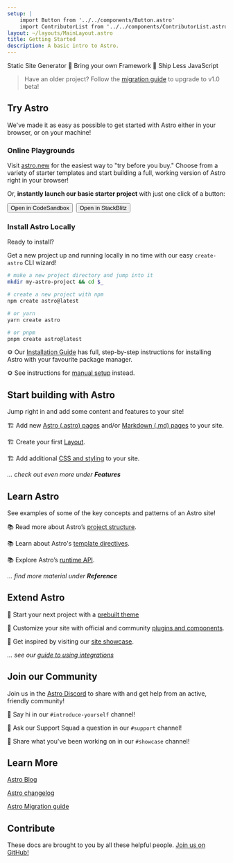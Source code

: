 ```yaml
---
setup: |
    import Button from '../../components/Button.astro'
    import ContributorList from '../../components/ContributorList.astro'
layout: ~/layouts/MainLayout.astro
title: Getting Started
description: A basic intro to Astro.
---
```

Static Site Generator  🚀  Bring your own Framework  🚀  Ship Less JavaScript


> Have an older project? Follow the [migration guide](/en/migrate) to upgrade to v1.0 beta!


## Try Astro

We've made it as easy as possible to get started with Astro either in your browser, or on your machine!

### Online Playgrounds

Visit [astro.new](https://astro.new) for the easiest way to "try before you buy." Choose from a variety of starter templates and start building a full, working version of Astro right in your browser!

Or, **instantly launch our basic starter project** with just one click of a button:

<div style="display: flex; flex-wrap: wrap; gap: 0.5rem;">
    <Button href="https://astro.new/basics?on=codesandbox">Open in CodeSandbox</Button>
    <Button href="https://astro.new/basics?on=stackblitz">Open in StackBlitz</Button>
</div>

### Install Astro Locally

Ready to install?

Get a new project up and running locally in no time with our easy `create-astro` CLI wizard!

```bash
# make a new project directory and jump into it
mkdir my-astro-project && cd $_

# create a new project with npm
npm create astro@latest

# or yarn
yarn create astro

# or pnpm
pnpm create astro@latest
```

⚙️ Our [Installation Guide](/en/install/auto) has full, step-by-step instructions for installing Astro with your favourite package manager.

⚙️ See instructions for [manual setup](/en/install/manual/) instead.


## Start building with Astro

Jump right in and add some content and features to your site!

🏗️ Add new [Astro (.astro) pages](/en/core-concepts/astro-pages) and/or [Markdown (.md) pages](/en/guides/markdown-content) to your site.

🏗️ Create your first [Layout](/en/core-concepts/layouts).

🏗️ Add additional [CSS and styling](/en/guides/styling) to your site. 

*... check out even more under **Features***



## Learn Astro

See examples of some of the key concepts and patterns of an Astro site!

📚 Read more about Astro’s [project structure](/en/core-concepts/project-structure).

📚 Learn about Astro's [template directives](/en/reference/directives-reference).

📚 Explore Astro’s [runtime API](/en/reference/api-reference).

*... find more material under **Reference***


## Extend Astro

🧰 Start your next project with a [prebuilt theme](https://astro.build/themes)

🧰 Customize your site with official and community [plugins and components](https://astro.build/integrations/).

🧰 Get inspired by visiting our [site showcase](https://astro.build/showcase).

*... see our [guide to using integrations](/en/guides/integrations-guide)*



## Join our Community

Join us in the [Astro Discord](https://astro.build/chat) to share with and get help from an active, friendly community!

💬 Say hi in our `#introduce-yourself` channel!

💬 Ask our Support Squad a question in our `#support` channel!

💬 Share what you've been working on in our `#showcase` channel!


## Learn More

[Astro Blog](https://astro.build/blog/)

[Astro changelog](https://github.com/withastro/astro/blob/main/packages/astro/CHANGELOG.md)

[Astro Migration guide](/en/migrate)


## Contribute

These docs are brought to you by all these helpful people. [Join us on GitHub!](https://github.com/withastro/docs)

<ContributorList githubRepo="withastro/docs" />
